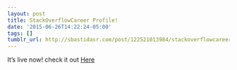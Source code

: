 ```yaml
---
layout: post
title: StackOverflowCareer Profile!
date: '2015-06-26T14:22:24-05:00'
tags: []
tumblr_url: http://sbastidasr.com/post/122521013984/stackoverflowcareer-profile
---
```

It’s live now! check it out
<a href="https://careers.stackoverflow.com/sbastidasr">Here</a>
